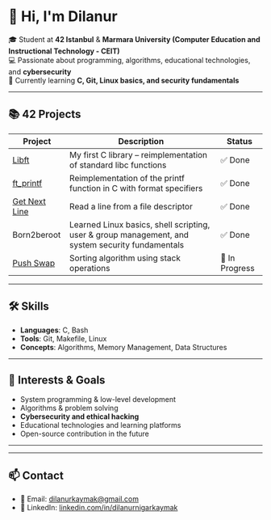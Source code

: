 
# 👋 Hi, I'm Dilanur

🎓 Student at **42 Istanbul** & **Marmara University (Computer Education and Instructional Technology - CEIT)**  
💻 Passionate about programming, algorithms, educational technologies, and **cybersecurity**  
🚀 Currently learning **C, Git, Linux basics, and security fundamentals**  

---

## 📚 42 Projects
| Project | Description | Status |
|---------|-------------|--------|
| [Libft](https://github.com/dilanurkaymak/libft) | My first C library – reimplementation of standard libc functions | ✅ Done |
| [ft_printf](https://github.com/dilanurkaymak/ft_printf) | Reimplementation of the printf function in C with format specifiers | ✅ Done |
| [Get Next Line](https://github.com/dilanurkaymak/get_next_line) | Read a line from a file descriptor | ✅ Done |
| Born2beroot | Learned Linux basics, shell scripting, user & group management, and system security fundamentals | ✅ Done |
| [Push Swap](https://github.com/dilanurkaymak/push_swap) | Sorting algorithm using stack operations | 🔄 In Progress |


---

## 🛠️ Skills
- **Languages**: C, Bash  
- **Tools**: Git, Makefile, Linux  
- **Concepts**: Algorithms, Memory Management, Data Structures  

---

## 🎯 Interests & Goals
- System programming & low-level development  
- Algorithms & problem solving  
- **Cybersecurity and ethical hacking**  
- Educational technologies and learning platforms  
- Open-source contribution in the future  

---

  
---

## 📫 Contact
- 📧 Email: dilanurkaymak@gmail.com
- 💼 LinkedIn: [linkedin.com/in/dilanurnigarkaymak](https://linkedin.com/in/dilanurnigarkaymak)  

<!--
**dilanurkaymak/dilanurkaymak** is a ✨ _special_ ✨ repository because its `README.md` (this file) appears on your GitHub profile.

Here are some ideas to get you started:

- 🔭 I’m currently working on ...
- 🌱 I’m currently learning ...
- 👯 I’m looking to collaborate on ...
- 🤔 I’m looking for help with ...
- 💬 Ask me about ...
- 📫 How to reach me: ...
- 😄 Pronouns: ...
- ⚡ Fun fact: ...
-->
